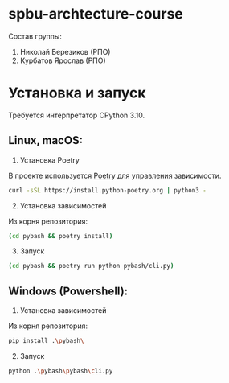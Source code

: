 # spbu-archtecture-course

Состав группы:
1) Николай Березиков (РПО)
2) Курбатов Ярослав (РПО)

# Установка и запуск

Требуется интерпретатор CPython 3.10.

## Linux, macOS:

1) Установка Poetry

В проекте используется [Poetry](https://python-poetry.org/) для управления зависимости.<br>

```bash
curl -sSL https://install.python-poetry.org | python3 -
```

2) Установка зависимостей

Из корня репозитория:

```bash
(cd pybash && poetry install)
```

3) Запуск

```bash
(cd pybash && poetry run python pybash/cli.py)
```

## Windows (Powershell):

1) Установка зависимостей

Из корня репозитория:

```bash
pip install .\pybash\
```

2) Запуск
```bash
python .\pybash\pybash\cli.py
```

